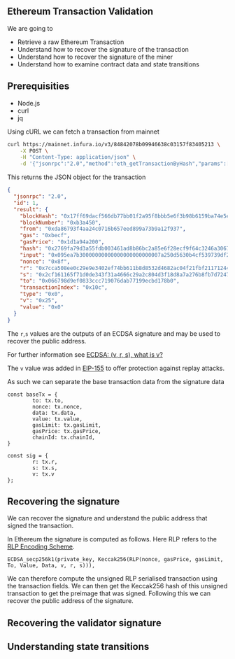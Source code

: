 ## Ethereum Transaction Validation

We are going to 

* Retrieve a raw Ethereum Transaction
* Understand how to recover the signature of the transaction
* Understand how to recover the signature of the miner 
* Understand how to examine contract data and state transitions

## Prerequisities

* Node.js
* curl
* jq

Using cURL we can fetch a transaction from mainnet

``` bash
curl https://mainnet.infura.io/v3/84842078b09946638c03157f83405213 \
    -X POST \
    -H "Content-Type: application/json" \
    -d '{"jsonrpc":"2.0","method":"eth_getTransactionByHash","params":["0x2769fa79d3a55fdb003461ad8b86bc2a85e6f28ecf9f64c3246a30677fbff35d"],"id":1}' | jq .
```

This returns the JSON object for the transaction

``` json
{
  "jsonrpc": "2.0",
  "id": 1,
  "result": {
    "blockHash": "0x17ff69dacf566db77bb01f2a95f8bbb5e6f3b98b6159ba74e5e674904fb6da54",
    "blockNumber": "0xb3a450",
    "from": "0xda86793f4aa24c0716b657eed899a73b9a12f937",
    "gas": "0xbecf",
    "gasPrice": "0x1d1a94a200",
    "hash": "0x2769fa79d3a55fdb003461ad8b86bc2a85e6f28ecf9f64c3246a30677fbff35d",
    "input": "0x095ea7b30000000000000000000000007a250d5630b4cf539739df2c5dacb4c659f2488dffffffffffffffffffffffffffffffffffffffffffffffffffffffffffffffff",
    "nonce": "0x8f",
    "r": "0x7cca508ee0c29e9e3402ef74bb611b8d8532d4682ac04f21fbf21171244208b",
    "s": "0x2cf161165f71d0de343f31a4666c29a2c804d3f18d8a7a276b8fb7d72477e1a8",
    "to": "0x066798d9ef0833ccc719076dab77199ecbd178b0",
    "transactionIndex": "0x10c",
    "type": "0x0",
    "v": "0x25",
    "value": "0x0"
  }
}
```

The `r`,`s` values are the outputs of an ECDSA signature and may be used to recover the public address.

For further information see [ECDSA: (v, r, s), what is v?][1]

The `v` value was added in [EIP-155][2] to offer protection against replay attacks.

As such we can separate the base transaction data from the signature data

```
const baseTx = {
		to: tx.to,
		nonce: tx.nonce,
		data: tx.data,
		value: tx.value,
		gasLimit: tx.gasLimit,
		gasPrice: tx.gasPrice,
		chainId: tx.chainId,
}

const sig = {
		r: tx.r,
		s: tx.s,
		v: tx.v
};

```
## Recovering the signature

We can recover the signature and understand the public address that signed the transaction. 

In Ethereum the signature is computed as follows. Here RLP refers to the [RLP Encoding Scheme][3].

```
ECDSA_secp256k1(private_key, Keccak256(RLP(nonce, gasPrice, gasLimit, To, Value, Data, v, r, s))),
```

We can therefore compute the unsigned RLP serialised transaction using the transaction fields. We can then get the Keccak256 hash of this unsigned transaction to get the preimage that was signed. Following this we can recover the public address of the signature.

## Recovering the validator signature

## Understanding state transitions


[1]: https://bitcoin.stackexchange.com/questions/38351/ecdsa-v-r-s-what-is-v/38909#38909
[2]: https://eips.ethereum.org/EIPS/eip-155
[3]: https://eth.wiki/en/fundamentals/rlp
